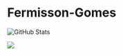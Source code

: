 # Fermisson-Gomes

![GitHub Stats](https://github-readme-stats.vercel.app/api?username=Fermisson-Gomes&show_icons=true)

<a href="https://github.com/Gurupreet">
  <img align="center" src="https://github-readme-stats.vercel.app/api/top-langs/?username=Fermisson-Gomes&theme=dracula&hide_langs_below=1" />
</a>
